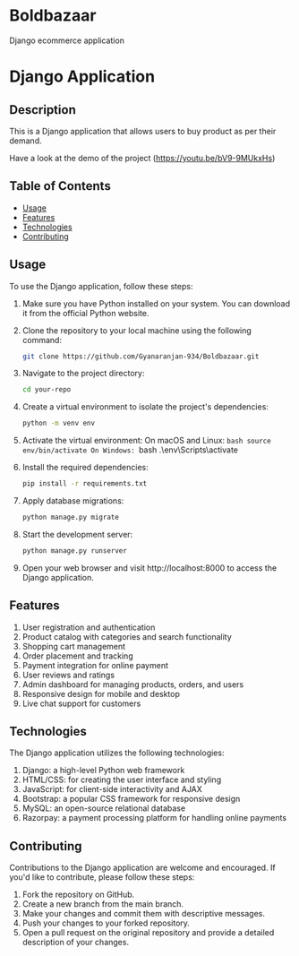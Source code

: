 # Boldbazaar
Django ecommerce application
# Django Application

## Description

This is a Django application that allows users to buy product as per their demand.

Have a look at the demo of the project (https://youtu.be/bV9-9MUkxHs)

## Table of Contents


- [Usage](#usage)
- [Features](#features)
- [Technologies](#technologies)
- [Contributing](#contributing)




## Usage
   To use the Django application, follow these steps:

   1. Make sure you have Python installed on your system. You can download it from the official Python website.

   2. Clone the repository to your local machine using the following command:
      ```bash
      git clone https://github.com/Gyanaranjan-934/Boldbazaar.git
   3. Navigate to the project directory:
      ```bash
      cd your-repo
   4. Create a virtual environment to isolate the project's dependencies:
      ```bash
      python -m venv env
   5. Activate the virtual environment:
         On macOS and Linux:
            ```bash
            source env/bin/activate
         On Windows:
            ```bash
            .\env\Scripts\activate
   6. Install the required dependencies:
      ```bash
      pip install -r requirements.txt
   7. Apply database migrations:
      ```bash
      python manage.py migrate
   8. Start the development server:
      ```bash
      python manage.py runserver
   9. Open your web browser and visit http://localhost:8000 to access the Django application.

## Features

1. User registration and authentication
2. Product catalog with categories and search functionality
3. Shopping cart management
4. Order placement and tracking
5. Payment integration for online payment
6. User reviews and ratings
7. Admin dashboard for managing products, orders, and users
8. Responsive design for mobile and desktop 
9. Live chat support for customers


## Technologies
The Django application utilizes the following technologies:

1. Django: a high-level Python web framework
2. HTML/CSS: for creating the user interface and styling
3. JavaScript: for client-side interactivity and AJAX
4. Bootstrap: a popular CSS framework for responsive design
5. MySQL: an open-source relational database
6. Razorpay: a payment processing platform for handling online payments

## Contributing
Contributions to the Django application are welcome and encouraged. If you'd like to contribute, please follow these steps:

1. Fork the repository on GitHub.
2. Create a new branch from the main branch.
3. Make your changes and commit them with descriptive messages.
4. Push your changes to your forked repository.
5. Open a pull request on the original repository and provide a detailed description of your changes.
